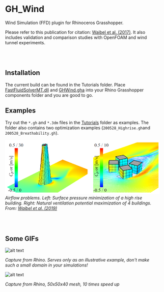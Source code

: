 # GH_Wind
Wind Simulation (FFD) plugin for Rhinoceros Grasshopper.

Please refer to this publication for citation: [Waibel et al. (2017)](http://www.ibpsa.org/proceedings/BS2017/BS2017_582.pdf). It also includes validation and comparison studies with OpenFOAM and wind tunnel experiments.

<br><br>

## Installation 
The current build can be found in the Tutorials folder. Place [FastFluidSolverMT.dll](https://github.com/christophwaibel/GH_Wind/tree/master/Tutorials/FastFluidSolverMT.dll) and [GHWind.gha](https://github.com/christophwaibel/GH_Wind/tree/master/Tutorials/GHWind.gha) into your Rhino Grasshopper components folder and you are good to go.

## Examples
Try out the `*.gh` and `*.3dm` files in the [Tutorials](https://github.com/christophwaibel/GH_Wind/tree/master/Tutorials) folder as examples. The folder also contains two optimization examples (`200528_Highrise.gh`and `200528_Breathability.gh`).

![alt text](https://github.com/christophwaibel/GH_Wind/blob/master/Documentation/wind_optimization.png "Airflow problems. Left: Surface pressure minimization of a high rise building. Right: Natural ventilation potential maximization of 4 buildings. From: [Waibel et al. (2019)](http://www.ibpsa.org/proceedings/BS2019/BS2019_210621.pdf)")
*Airflow problems. Left: Surface pressure minimization of a high rise building. Right: Natural ventilation potential maximization of 4 buildings. From: [Waibel et al. (2019)](http://www.ibpsa.org/proceedings/BS2019/BS2019_210621.pdf)*

<br><br>

## Some GIFs

![alt text](https://github.com/christophwaibel/GH_Wind/blob/master/Documentation/slide0005_image017.gif "Image from Rhino")

*Capture from Rhino. Serves only as an illustrative example, don't make such a small domain in your simulations!*


![alt text](https://github.com/christophwaibel/GH_Wind/blob/master/Documentation/image23.gif "Image from Rhino")

*Capture from Rhino, 50x50x40 mesh, 10 times speed up*
